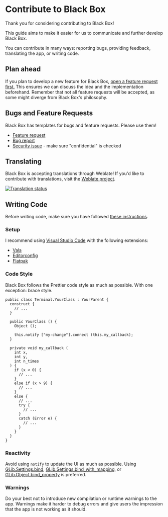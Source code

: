 # Contribute to Black Box

Thank you for considering contributing to Black Box!

This guide aims to make it easier for us to communicate and further develop
Black Box.

You can contribute in many ways: reporting bugs, providing feedback, translating
the app, or writing code.

## Plan ahead

If you plan to develop a new feature for Black Box,
[open a feature request first.](https://gitlab.gnome.org/raggesilver/blackbox/-/issues/new?issuable_template=feature_request&issue[issue_type]=issue)
This ensures we can discuss the idea and the implementation beforehand. Remember
that not all feature requests will be accepted, as some might diverge from Black
Box's philosophy.

## Bugs and Feature Requests

Black Box has templates for bugs and feature requests. Please use them!

- [Feature request](https://gitlab.gnome.org/raggesilver/blackbox/-/issues/new?issuable_template=feature_request&issue[issue_type]=issue)
- [Bug report](https://gitlab.gnome.org/raggesilver/blackbox/-/issues/new?issuable_template=bug&issue[issue_type]=issue)
- [Security issue](https://gitlab.gnome.org/raggesilver/blackbox/-/issues/new?issuable_template=bug&issue[issue_type]=issue&issue[confidential]=true) - make
  sure "confidential" is checked

## Translating

Black Box is accepting translations through Weblate! If you'd like to
contribute with translations, visit the
[Weblate project](https://hosted.weblate.org/projects/blackbox/).

<a href="https://hosted.weblate.org/projects/blackbox/blackbox/">
  <img src="https://hosted.weblate.org/widgets/blackbox/-/blackbox/multi-auto.svg" alt="Translation status" />
</a>

## Writing Code

Before writing code, make sure you have followed [these instructions](#plan-ahead).

### Setup

I recommend using [Visual Studio Code](https://code.visualstudio.com/) with the
following extensions:

- [Vala](https://marketplace.visualstudio.com/items?itemName=prince781.vala)
- [Editorconfig](https://marketplace.visualstudio.com/items?itemName=EditorConfig.EditorConfig)
- [Flatpak](https://marketplace.visualstudio.com/items?itemName=bilelmoussaoui.flatpak-vscode)

### Code Style

Black Box follows the Prettier code style as much as possible. With one
exception: brace style.

```vala
public class Terminal.YourClass : YourParent {
  construct {
    // ...
  }

  public YourClass () {
    Object ();

    this.notify ["my-change"].connect (this.my_callback);
  }

  private void my_callback (
    int x,
    int y,
    int n_times
  ) {
    if (x < 0) {
      // ...
    }
    else if (x > 9) {
      // ...
    }
    else {
      // ...
      try {
        // ...
      }
      catch (Error e) {
        // ...
      }
    }
  }
}
```

### Reactivity

Avoid using `notify` to update the UI as much as possible. Using
[GLib.Settings.bind](https://valadoc.org/gio-2.0/GLib.Settings.bind.html),
[GLib.Settings.bind_with_mapping](https://valadoc.org/gio-2.0/GLib.Settings.bind_with_mapping.html),
or [GLib.Object.bind_property](https://valadoc.org/gobject-2.0/GLib.Object.bind_property.html)
is preferred.

### Warnings

Do your best not to introduce new compilation or runtime warnings to the app.
Warnings make it harder to debug errors and give users the impression that the
app is not working as it should.
